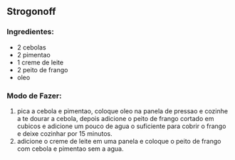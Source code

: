 ## Strogonoff

### Ingredientes:

- 2 cebolas
- 2 pimentao
- 1 creme de leite
- 2 peito de frango
- oleo 

### Modo de Fazer:

1. pica a cebola e pimentao, coloque oleo na panela de pressao e cozinhe a te dourar a cebola, depois adicione o peito de frango cortado em cubicos e adicione um pouco de agua o suficiente para cobrir o frango e deixe cozinhar por 15 minutos.
2. adicione o creme de leite em uma panela e coloque o peito de frango com cebola e pimentao sem a agua.